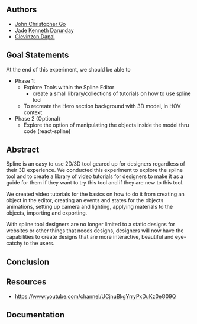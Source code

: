 ## Authors

- [John Christopher Go](https://app.identifi.com/profile/0099af4d3745a8b48852d88b4ab749f3)
- [Jade Kenneth Darunday](https://app.identifi.com/profile/0087dbbc26966e16f25d5505425dad8e)
- [Glevinzon Dapal](https://app.identifi.com/profile/00a0128bdc38887a855480f7c38ffe84)

## Goal Statements

At the end of this experiment, we should be able to
- Phase 1:
  - Explore Tools within the Spline Editor
    - create a small library/collections of tutorials on how to use spline tool
  - To recreate the Hero section background with 3D model, in HOV context 
- Phase 2 (Optional)
  - Explore the option of manipulating the objects inside the model thru code (react-spline)
## Abstract
  Spline is an easy to use 2D/3D tool geared up for designers regardless of their 3D experience.
  We conducted this experiment to explore the spline tool and to create a library of video tutorials for 
  designers to make it as a guide for them if they want to try this tool and if they are new to this tool.
  
  We created video tutorials for the basics on how to do it from creating an object in the editor, creating an events and states
  for the objects animations, setting up camera and lighting, applying materials to the objects, importing and exporting.
  
  With spline tool designers are no longer limited to a static designs for websites or other things that needs designs, designers will now
  have the capabilities to create designs that are more interactive, beautiful and eye-catchy to the users.
## Conclusion

## Resources
- https://www.youtube.com/channel/UCjnuBkgYrryPxDuKz0eG09Q

## Documentation
